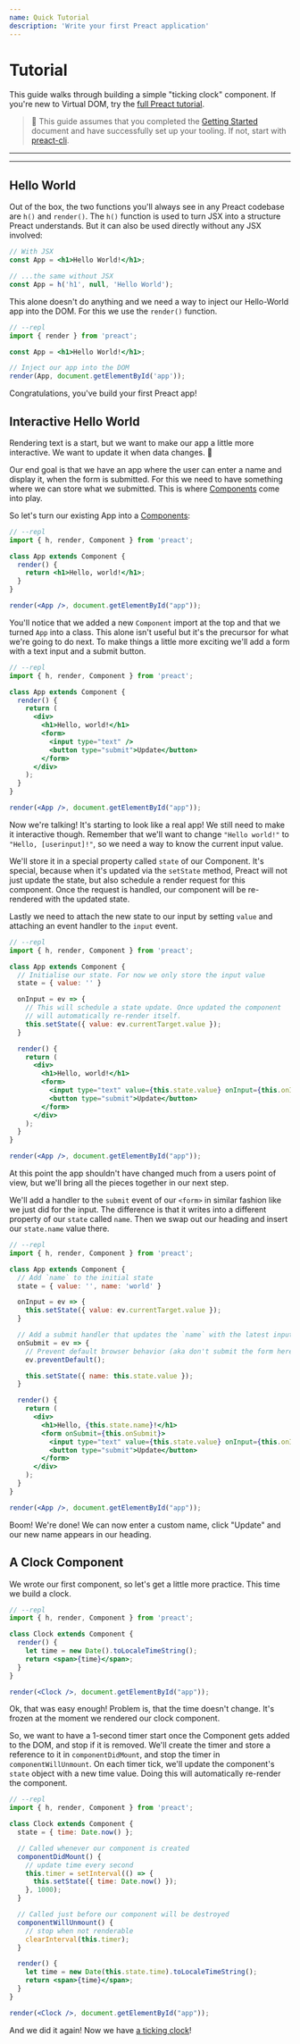 ```yaml
---
name: Quick Tutorial
description: 'Write your first Preact application'
---
```


# Tutorial

This guide walks through building a simple "ticking clock" component. If you're new to Virtual DOM, try the [full Preact tutorial](/tutorial).

> :information_desk_person: This guide assumes that you completed the [Getting Started](/guide/v10/getting-started) document and have successfully set up your tooling. If not, start with [preact-cli](/guide/v10/getting-started#best-practices-powered-with-preact-cli).

---

<div><toc></toc></div>

---

## Hello World

Out of the box, the two functions you'll always see in any Preact codebase are `h()` and `render()`. The `h()` function is used to turn JSX into a structure Preact understands. But it can also be used directly without any JSX involved:

```jsx
// With JSX
const App = <h1>Hello World!</h1>;

// ...the same without JSX
const App = h('h1', null, 'Hello World');
```

This alone doesn't do anything and we need a way to inject our Hello-World app into the DOM. For this we use the `render()` function.

```jsx
// --repl
import { render } from 'preact';

const App = <h1>Hello World!</h1>;

// Inject our app into the DOM
render(App, document.getElementById('app'));
```

Congratulations, you've build your first Preact app!

## Interactive Hello World

Rendering text is a start, but we want to make our app a little more interactive. We want to update it when data changes. :star2:

Our end goal is that we have an app where the user can enter a name and display it, when the form is submitted. For this we need to have something where we can store what we submitted. This is where [Components](/guide/v10/components) come into play.

So let's turn our existing App into a [Components](/guide/v10/components):

```jsx
// --repl
import { h, render, Component } from 'preact';

class App extends Component {
  render() {
    return <h1>Hello, world!</h1>;
  }
}

render(<App />, document.getElementById("app"));
```

You'll notice that we added a new `Component` import at the top and that we turned `App` into a class. This alone isn't useful but it's the precursor for what we're going to do next. To make things a little more exciting we'll add a form with a text input and a submit button.

```jsx
// --repl
import { h, render, Component } from 'preact';

class App extends Component {
  render() {
    return (
      <div>
        <h1>Hello, world!</h1>
        <form>
          <input type="text" />
          <button type="submit">Update</button>
        </form>
      </div>
    );
  }
}

render(<App />, document.getElementById("app"));
```

Now we're talking! It's starting to look like a real app! We still need to make it interactive though. Remember that we'll want to change `"Hello world!"` to `"Hello, [userinput]!"`, so we need a way to know the current input value.

We'll store it in a special property called `state` of our Component. It's special, because when it's updated via the `setState` method, Preact will not just update the state, but also schedule a render request for this component. Once the request is handled, our component will be re-rendered with the updated state.

Lastly we need to attach the new state to our input by setting `value` and attaching an event handler to the `input` event.

```jsx
// --repl
import { h, render, Component } from 'preact';

class App extends Component {
  // Initialise our state. For now we only store the input value
  state = { value: '' }

  onInput = ev => {
    // This will schedule a state update. Once updated the component
    // will automatically re-render itself.
    this.setState({ value: ev.currentTarget.value });
  }

  render() {
    return (
      <div>
        <h1>Hello, world!</h1>
        <form>
          <input type="text" value={this.state.value} onInput={this.onInput} />
          <button type="submit">Update</button>
        </form>
      </div>
    );
  }
}

render(<App />, document.getElementById("app"));
```

At this point the app shouldn't have changed much from a users point of view, but we'll bring all the pieces together in our next step.

We'll add a handler to the `submit` event of our `<form>` in similar fashion like we just did for the input. The difference is that it writes into a different property of our `state` called `name`. Then we swap out our heading and insert our `state.name` value there.

```jsx
// --repl
import { h, render, Component } from 'preact';

class App extends Component {
  // Add `name` to the initial state
  state = { value: '', name: 'world' }

  onInput = ev => {
    this.setState({ value: ev.currentTarget.value });
  }

  // Add a submit handler that updates the `name` with the latest input value
  onSubmit = ev => {
    // Prevent default browser behavior (aka don't submit the form here)
    ev.preventDefault();

    this.setState({ name: this.state.value });
  }

  render() {
    return (
      <div>
        <h1>Hello, {this.state.name}!</h1>
        <form onSubmit={this.onSubmit}>
          <input type="text" value={this.state.value} onInput={this.onInput} />
          <button type="submit">Update</button>
        </form>
      </div>
    );
  }
}

render(<App />, document.getElementById("app"));
```

Boom! We're done! We can now enter a custom name, click "Update" and our new name appears in our heading.

## A Clock Component

We wrote our first component, so let's get a little more practice. This time we build a clock.

```jsx
// --repl
import { h, render, Component } from 'preact';

class Clock extends Component {
  render() {
    let time = new Date().toLocaleTimeString();
    return <span>{time}</span>;
  }
}

render(<Clock />, document.getElementById("app"));
```

Ok, that was easy enough! Problem is, that the time doesn't change. It's frozen at the moment we rendered our clock component.

So, we want to have a 1-second timer start once the Component gets added to the DOM, and stop if it is removed. We'll create the timer and store a reference to it in `componentDidMount`, and stop the timer in `componentWillUnmount`. On each timer tick, we'll update the component's `state` object with a new time value. Doing this will automatically re-render the component.

```jsx
// --repl
import { h, render, Component } from 'preact';

class Clock extends Component {
  state = { time: Date.now() };

  // Called whenever our component is created
  componentDidMount() {
    // update time every second
    this.timer = setInterval(() => {
      this.setState({ time: Date.now() });
    }, 1000);
  }

  // Called just before our component will be destroyed
  componentWillUnmount() {
    // stop when not renderable
    clearInterval(this.timer);
  }

  render() {
    let time = new Date(this.state.time).toLocaleTimeString();
    return <span>{time}</span>;
  }
}

render(<Clock />, document.getElementById("app"));
```

And we did it again! Now we have [a ticking clock](http://jsfiddle.net/developit/u9m5x0L7/embedded/result,js/)!
